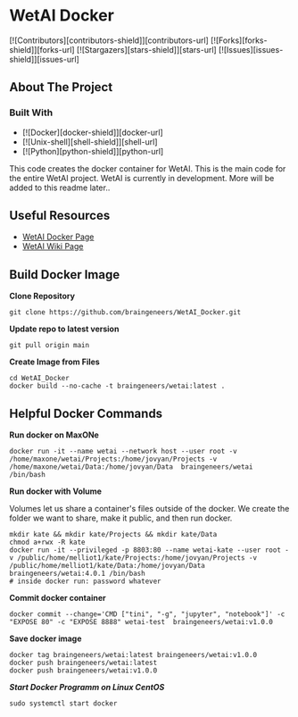 # WetAI Docker

<!-- PROJECT SHIELDS -->
<!--
*** I'm using markdown "reference style" links for readability.
*** Reference links are enclosed in brackets [ ] instead of parentheses ( ).
*** See the bottom of this document for the declaration of the reference variables
*** for contributors-url, forks-url, etc. This is an optional, concise syntax you may use.
*** https://www.markdownguide.org/basic-syntax/#reference-style-links
-->
[![Contributors][contributors-shield]][contributors-url]
[![Forks][forks-shield]][forks-url]
[![Stargazers][stars-shield]][stars-url]
[![Issues][issues-shield]][issues-url]

<!-- ABOUT THE PROJECT -->
## About The Project

### Built With

* [![Docker][docker-shield]][docker-url]
* [![Unix-shell][shell-shield]][shell-url]
* [![Python][python-shield]][python-url]

This code creates the docker container for WetAI. This is the main code for the entire WetAI project. WetAI is currently in development. More will be added to this readme later..

## Useful Resources
* [WetAI Docker Page](https://hub.docker.com/r/braingeneers/wetai)
* [WetAI Wiki Page](https://github.com/braingeneers/wiki)


## Build Docker Image
**Clone Repository**
```
git clone https://github.com/braingeneers/WetAI_Docker.git
```

**Update repo to latest version**

```
git pull origin main
```

**Create Image from Files**
```
cd WetAI_Docker
docker build --no-cache -t braingeneers/wetai:latest .  
```

## Helpful Docker Commands



**Run docker on MaxONe**

```
docker run -it --name wetai --network host --user root -v /home/maxone/wetai/Projects:/home/jovyan/Projects -v /home/maxone/wetai/Data:/home/jovyan/Data  braingeneers/wetai /bin/bash
```

**Run docker with Volume**

Volumes let us share a container's files outside of the docker. We create the folder we want to share, make it public, and then run docker.
```
mkdir kate && mkdir kate/Projects && mkdir kate/Data
chmod a+rwx -R kate
docker run -it --privileged -p 8803:80 --name wetai-kate --user root -v /public/home/melliot1/kate/Projects:/home/jovyan/Projects -v /public/home/melliot1/kate/Data:/home/jovyan/Data braingeneers/wetai:4.0.1 /bin/bash
# inside docker run: password whatever
```

**Commit docker container**

```
docker commit --change='CMD ["tini", "-g", "jupyter", "notebook"]' -c "EXPOSE 80" -c "EXPOSE 8888" wetai-test  braingeneers/wetai:v1.0.0
```

**Save docker image**
```
docker tag braingeneers/wetai:latest braingeneers/wetai:v1.0.0
docker push braingeneers/wetai:latest
docker push braingeneers/wetai:v1.0.0
```

***Start Docker Programm on Linux CentOS***
```
sudo systemctl start docker
```
